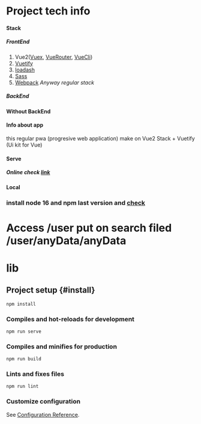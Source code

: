 # Project tech info
#### Stack
##### FrontEnd
1. Vue2([Vuex](https://vuex.vuejs.org/), [VueRouter](https://v3.router.vuejs.org/), [VueCli](https://cli.vuejs.org/))
2. [Vuetify](https://vuetifyjs.com/en/)
3. [loadash](https://lodash.com/docs/4.17.15)
4. [Sass](https://sass-lang.com/)
5. [Webpack](https://webpack.js.org/)
_Anyway regular stack_
##### BackEnd
__Without BackEnd__
#### Info about app
this regular pwa (progresive web application) make on Vue2 Stack + Vuetify (Ui kit for Vue)
#### Serve
##### Online check [link]()
#### Local 
### install node 16 and npm last version and [check]({#custom-id})
# Access /user put on search filed /user/anyData/anyData
# lib

## Project setup {#install}
```
npm install
```

### Compiles and hot-reloads for development
```
npm run serve
```

### Compiles and minifies for production
```
npm run build
```

### Lints and fixes files
```
npm run lint
```

### Customize configuration
See [Configuration Reference](https://cli.vuejs.org/config/).
